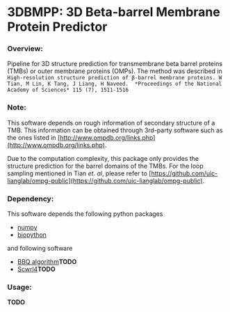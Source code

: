 # 3DBMPP: 3D Beta-barrel Membrane Protein Predictor

### Overview:
Pipeline for 3D structure prediction for transmembrane beta barrel proteins (TMBs) or outer membrane proteins (OMPs).
The method was described in 
`High-resolution structure prediction of β-barrel membrane proteins.
W Tian, M Lin, K Tang, J Liang, H Naveed. 
*Proceedings of the National Academy of Sciences* 115 (7), 1511-1516`


### Note:
This software depends on rough information of secondary structure of a TMB.
This information can be obtained through 3rd-party software such as the ones listed in 
[http://www.ompdb.org/links.php](http://www.ompdb.org/links.php).

Due to the computation complexity, this package only provides the structure prediction for the barrel domains of the TMBs.
For the loop sampling mentioned in Tian *et. al*, please refer to
[https://github.com/uic-lianglab/ompg-public](https://github.com/uic-lianglab/ompg-public).

### Dependency:
This software depends the following python packages
* [numpy](https://numpy.org/)
* [biopython](https://biopython.org/)

and following software
* [BBQ algorithm](https://onlinelibrary.wiley.com/doi/full/10.1002/jcc.20624)**TODO**
* [Scwrl4](http://dunbrack.fccc.edu/scwrl4)**TODO**

### Usage:
**TODO**


